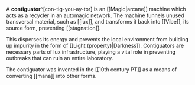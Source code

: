 A **contiguator**^[con-tig-you-ay-tor] is an [[Magic|arcane]] machine which acts as a recycler in an automagic network. The machine funnels unused transversal material, such as [[lux]], and transforms it back into [[Vibe]], its source form, preventing [[stagnation]].

This disperses its energy and prevents the local environment from building up impurity in the form of [[Light (property)|Darkness]]. Contiguators are necessary parts of lux infrastructure, playing a vital role in preventing outbreaks that can ruin an entire laboratory.

The contiguator was invented in the [[10th century PT]] as a means of converting [[mana]] into other forms.